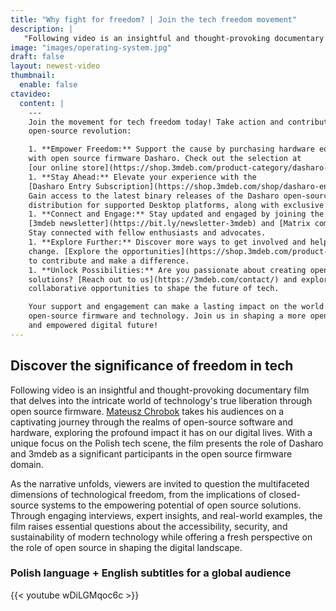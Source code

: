 ```yaml
---
title: "Why fight for freedom? | Join the tech freedom movement"
description: |
   "Following video is an insightful and thought-provoking documentary film that delves into the world of technology's true liberation through open source firmware."
image: "images/operating-system.jpg"
draft: false
layout: newest-video
thumbnail:
  enable: false
ctavideo:
  content: |
    ---
    Join the movement for tech freedom today! Take action and contribute to the
    open-source revolution:

    1. **Empower Freedom:** Support the cause by purchasing hardware equipped
    with open source firmware Dasharo. Check out the selection at
    [our online store](https://shop.3mdeb.com/product-category/dasharo-supported-hardware/).
    1. **Stay Ahead:** Elevate your experience with the
    [Dasharo Entry Subscription](https://shop.3mdeb.com/shop/dasharo-entry-subscription/1year/).
    Gain access to the latest binary releases of the Dasharo open-source firmware
    distribution for supported Desktop platforms, along with exclusive support.
    1. **Connect and Engage:** Stay updated and engaged by joining the
    [3mdeb newsletter](https://bit.ly/newsletter-3mdeb) and [Matrix community](https://matrix.to/#/+3mdeb:matrix.org).
    Stay connected with fellow enthusiasts and advocates.
    1. **Explore Further:** Discover more ways to get involved and help us drive
    change. [Explore the opportunities](https://shop.3mdeb.com/product-category/dasharo-supported-hardware/)
    to contribute and make a difference.
    1. **Unlock Possibilities:** Are you passionate about creating open
    solutions? [Reach out to us](https://3mdeb.com/contact/) and explore
    collaborative opportunities to shape the future of tech.

    Your support and engagement can make a lasting impact on the world of
    open-source firmware and technology. Join us in shaping a more open
    and empowered digital future!
---
```


## Discover the significance of freedom in tech

Following video is an insightful and thought-provoking documentary film that
delves into the intricate world of technology's true liberation through
open source firmware. [Mateusz Chrobok](https://www.youtube.com/@MateuszChrobok)
takes his audiences on a captivating journey through the realms of open-source
software and hardware, exploring the profound impact it has on our digital lives.
With a unique focus on the Polish tech scene, the film presents the role of
Dasharo and 3mdeb as a significant participants  in the open source firmware
domain.

As the narrative unfolds, viewers are invited to question the multifaceted
dimensions of technological freedom, from the implications of closed-source
systems to the empowering potential of open source solutions.
Through engaging interviews, expert insights, and real-world examples,
the film raises essential questions about the accessibility, security,
and sustainability of modern technology while offering a fresh perspective
on the role of open source in shaping the digital landscape.

### Polish language + English subtitles for a global audience

{{< youtube wDiLGMqoc6c >}}
